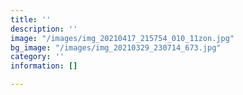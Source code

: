 ```yaml
---
title: ''
description: ''
image: "/images/img_20210417_215754_010_11zon.jpg"
bg_image: "/images/img_20210329_230714_673.jpg"
category: ''
information: []

---
```

